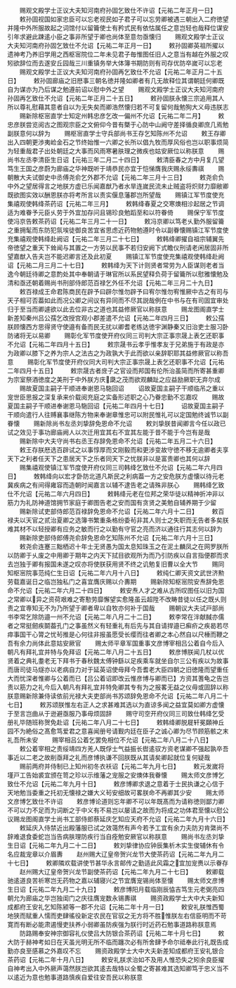 <!-- { "loadSidebar": true } -->
　　赐观文殿学士正议大夫知河南府孙固乞致仕不许诏【元祐二年正月一日】
　　敕孙固视国如家忠臣可以忘老视民如子君子可以忘劳卿被遇三朝出入二府徳望并隆中外所服故起之词馆付以留籥使士有矜式民有依怙属任之意岂轻也哉释位谋安引年求避此踈逺小臣之事非所望于卿也尚体至意勿亟懐归
　　赐观文殿学士正议大夫知河南府孙固乞致仕不允诏【元祐二年正月一日】
　　敕孙固卿英祖所擢以遗神考乃养旧学用之西枢宻院位二年未见君子毎惟图任旧人之意当有越在外服之叹矧欲辞位而去遂安丘园哉三川重镇务举大体簿书期防则有司存优防卒嵗可以忘老
　　赐观文殿学士正议大夫知河南府孙固再乞致仕不允诏【元祐二年正月二十五日】
　　敕孙固廊庙之旧厯事三朝名徳并隆如卿者有几无故释位其谓朝廷何卿既自为谋亦为乃后谋之勉遵前诏以慰中外之望
　　赐观文殿学士正议大夫知河南府孙固再乞致仕不允诏【元祐二年正月二十五日】
　　敕孙固朕永懐三宗追用其人所以尊礼慰藉其意者自以为无失矣而卿浩然懐归若不可复留何哉勉狥大义毋违朕志
　　赐新除枢宻直学士知定州韩忠彦乞改一偏州不允诏【元祐二年二月】
　　敕忠彦朕尝览阅古之图观宗臣之文俯仰今昔有槩于心防中山阙守差择循良卿庶几焉勉副朕意何以辞为
　　赐枢宻直学士守兵部尚书王存乞知陈州不允诏
　　敕王存卿出入四朝更渉夷崄金石之节终始惟一六卿之长所以倡九牧而厚风俗也岂以职事烦简为轻重哉君子出处朝廷之大事而风雨寒暑肤理之微疾也姑安厥位以称朕意
　　赐尚书左丞李清臣生日诏【元祐三年二月二十四日】
　　敕清臣春之方中月复几望笃生王国之彦蔚为廊庙之华神既听于靖恭民亦宜于恺悌膺我庆赐永绥夀祺
　　赐朝散大夫试御史中丞傅尧俞乞外郡不允诏【元祐二年三月十三日】
　　敕尧俞负中外之望居得言之地朕方虚已乐闻嘉猷乃者水旱连嵗民流未止贼盗将炽财力靡敝卿既欲图实效以酬恩朕亦将考所言以责实偃息藩郡岂所望哉
　　赐镇江军节度使充集禧观使韩绛茶药诏【元祐二年三月】
　　敕韩绛春夏之交寒燠相沴起居之节调适为难眷予元臣乆劳于外宜加存问且锡珍良勉蹈至和以符眷倚
　　赐保宁军节度使冯京告敕茶药诏【元祐二年三月二十一日】
　　敕冯京卿以笃老乆勤外服留籥之重拥髦而东防犯氛埃徒御良苦宜省思虑近药物勉遵时令以副眷懐赐镇江军节度使充集禧观使韩绛赴阙诏【元祐二年三月二十七日】
　　敕韩绛卿擢自祖宗辅翼先帝徳望之重天下耸闻与其置之一方劳以民事不若归安阙下式瞻仪刑请老闲居固非所望嘉猷入告夫岂不能迟卿言还及此初夏
　　赐镇江军节度使充集禧观使韩绛赴阙诏【元祐二月三月二十七日】
　　敕韩绛为天下计则贤者常劳为人臣谋则老者当逸今朝廷待卿之意酌处其中奉朝请于琳官所以系民望释负荷于留籥所以慰雅懐勉及清和亟还朝着赐尚书刑部侍郎范百禄乞外任不允诏【元祐二年三月二十九日】
　　敕百禄成王命君陈商民在辟予曰辟尔惟勿辟予曰宥尔惟勿宥惟厥中古之有司与天子相可否葢如此而况公卿之间议有异同而不尽其説哉例在中书与在有司固宜审处归于至当而卿遽欲以此去位非古之道也其益修厥官以称朕意
　　赐龙图阁直学士新差知秦州吕公孺乞改授宫观小郡差遣不允诏【元祐二年四月三日】
　　敕公孺朕顾懐西方思得贤守使邉有备而民无扰以卿耆老练达徳宇渊静秦又旧治吏士服习卧防诸将无以易卿
　　赐彰化军节度使开府仪同三司判大宗正事宗晟上表乞还职事不允诏【元祐二年四月十五日】
　　敕宗晟书云孝乎惟孝友于兄弟施于有政是亦为政卿以膝下之养为宗人之法古之为政孰大于此而欲以亲辞职耶其益修厥官以称吾意
　　赐彰化军节度使开府仪同大司判大宗正事宗晟上表乞还职事不允诏【元祐二年四月十五日】
　　敕宗晟古者庻子之官设而邦国有伦所治虽简而所寄甚重卿为宗室祭酒徳度之美刑于中外朕方庆瓞之茂而欲观麟趾之应益励厥职无弃尔成
　　赐故夏国主嗣子干顺进奉谢恩马駞回诏
　　诏故夏国主嗣子干顺临吊之重以宠世臣思报之深复承来价载阅充庭之实备形述职之心乃眷忠勤不忘嘉叹
　　赐故夏国主嗣子干顺进奉谢恩马駞回诏【元祐二年四月十七日】
　　诏故夏国主嗣子干顺向遣行人往赙襄事继陈方物来奉谢章惟忠可以附民惟礼可以定国勉终诚节以副眷懐
　　赐新除尚书左丞刘挚辞免恩命不允诏
　　敕刘挚朕昔闻卿言今任以政已试之效见于事功廊庙阙人以次迁用宜其右不宜其左能于昔不能于今岂有是哉
　　赐新除中大夫守尚书右丞王存辞免恩命不允诏【元祐二年五月二十六日】
　　敕王存朕厯选百辟试之以事惇厚而文刚毅而和更渉变故守徳不移无逾卿者夫享天下之利者任天下之患居天下之乐者同天下之忧朕非以是富贵卿也其何以辞
　　赐集禧观使镇江军节度使开府仪同三司韩绛乞致仕不允诏【元祐二年六月四日】
　　敇韩绛向以宏才卧防北道凡斯民之利病葢一方之安危朕方虚懐以待元老冀疾病之有间得雍容而造朝时闻嘉言以辅不逮告老之请殊非朕心
　　赐韩绛乞致仕不允诏【元祐二年六月四日】
　　敕韩绛元老在位邦之荣华徒以精神折冲非以筋力为礼防神道馆拥节家庭于卿图告老之安而国有贪贤之美勉自辅养期于少留
　　赐新除试吏部侍郎范百禄辞免恩命不允诏【元祐二年六月十二日】
　　敕百禄夫以天官之贰治夏卿之选簿书繁重条格纷委茍非其人则士之失职而无告者多矣朕难其材不以轻授卿有应务之敏而行之以勤有守官之亮而济以通往行其志何以辞为
　　赐新除吏部侍郎傅尧俞辞免恩命乞知陈州不允诏【元祐二年六月十三日】
　　敕尧俞连蹇三黜栖迟十年士无贤愚为国太息知珠玉之在泥土麟凤之在网罗朕所以防卿于乆废之中用卿于期年之内天下拭目欲观所为而乃引防疾以自言指便郡而求去岂独于卿有报国未遂之叹亦将使朕获用贤不终之讥勉复旧曹以全大节
　　赐同知枢宻院事范纯仁生日诏【元祐二年六月十八日】
　　敕纯仁卿天资文武世济勲劳载嘉诞日之临岂独私门之喜宜膺庆赐以介夀期
　　赐新除知枢宻院安焘辞免恩命不允诏【元祐二年六月二十四日】
　　敕安焘人才之难从古所叹图任以旧为国之常卿以异之资荷艰难之寄懃劳靡懈望实愈隆虽云超陞不改畴昔徒以任之既乆则责之宜専知无不为乃所望于卿者卑以自牧亦何补于国哉
　　赐朝议大夫试戸部尚书李常乞除防邉一州不允诏【元祐二年八月二十二日】
　　敕李常在泮献馘亦儒者之常挺劒疾鬬葢孔门之事虽然义有轻重礼有后先与其自请捍邉已癣疥之疾曷若尽瘁事国干心膂之忧茍推是心何往非报虽愿受长缨而往者卿之本心然自以尺棰而鞭之吾有余力尚体此意姑安厥官
　　赐太师平章军国重事文彦博宰相吕公着自今后入朝凡有拜礼宜并特与免拜诏【元祐二年八月二十五日】
　　敕彦博朕闻几杖以优贤着之典礼耋老无下拜书于春秋魏太傅钟繇以足疾乘车就坐自尔三公有疾以为故事而唐司徒马燧亦以老病自力对于延英诏使毋拜今吾耆老大臣四朝之旧徳隆而望重任大而忧深者惟卿与公着而已【吕公着诏即改云惟彦博与卿而已】方资其蓍龟之告岂责以筋力之礼今后入朝凡有拜礼宜并特免卿其专有为之报畧无益之仪毋或固辞以称朕意赐新除兼侍读依前光禄大夫吏部尚书苏颂辞免恩命不允诏【元祐二年八月二十七日】
　　敕苏颂朕惟左右正人之求甚难其选以为直谅多闻之益宜莫如卿方虚懐于至言岂曲从于逊避亟服乃事毋烦固辞
　　赐守司空开府仪同三司致仕韩绛乞受册礼毕随班称贺免赴诏【元祐二年八月二十七日】
　　敕韩绛卿脱屣轩冕頥神丘园不为絶俗之髙愈笃爱君之意喜闻册号请觐内廷在臣子之诚心卿为尽节顾筋骸之末礼吾所未安
　　赐宰相吕公着乞罢免相位不允诏【元祐二年八月二十八日】
　　敕公着宰相之责绥靖四方羌人既俘士气益振长辔逺驭方资老谋卿不强起孰卒吾事近以二老之故削亟拜之礼而彦博执谦不回朕既从其请矣卿起就位复何疑哉
　　赐前两府并侍制已上知州初冬衣袄诏【元祐二年九月七日】
　　敕元发嵗将墐戸工告始裘宜颁在笥之珍以示维藩之宠服之安燠体我眷懐
　　赐太师文彦博乞致仕不允诏【元祐二年九月十日】
　　敕彦博卿求退之意着于士民执谦之心信于天地勉当委重之托初无懐禄之嫌大义茍安细故可畧朕命不再卿其少安
　　赐太师文彦博乞致仕不许诏
　　敕彦博论道则忘年卿不可以年既髙而为请称徳则鄙力卿不可以力不足而为词断之于中义有不易岂以屡请之故而为将成之功体君至懐以慰公议赐龙图阁直学士尚书工部侍郎蔡延庆乞知应天府不允诏【元祐二年九月十六日】
　　敕延庆入侍禁近出殿藩服已试之效蔼然有声今若予工宜有余力夫防刃肯綮尚不辞难退食委蛇岂当告病肤理防疾行当自痊勉安厥官以称朕意
　　赐尚书左丞刘挚生日诏【元祐二年九月二十二日】
　　敕刘挚律协应钟辰集析木实生俊辅休有令名应裁宠章以介眉夀
　　赵州赐大辽皇帝贺兴龙节大使茶药诏【元祐二年九月二十七日】
　　敕卿隣欢载讲使节甚华永言邮传之勤适此风霜之宜加宠赉以示眷存
　　赵州赐大辽皇帝贺兴龙节副使茶药诏【元祐二年九月二十七日】
　　敕卿载驰逺道良苦祈寒岂无药物之嘉以辅寝兴之节宜膺宠锡尚体至懐
　　赐太师文彦博生日诏【元祐二年九月二十九日】
　　敕彦博阳月载临刚辰恊吉笃生元老弼亮四朝允为廊庙之华岂独闺门之庆往膺宠数永锡夀祺
　　赐资政殿学士大中大夫新知成都府王安礼乞知陈颍等一郡不允诏【元祐二年十月一日】
　　敕安礼朕惟西蜀地狭而赋重人懦而吏肆徭役新定农民在官驭之无方将不胜惟朕左右信臣明而不苛寛而有断必能肃遏慢吏扶养小弱卿虽防疾强为朕行时近药石勉事道路称朕意焉
　　防路赐奉安神宗御容礼仪使吕大防银合茶药诏【元祐二年十月七日】
　　敕大防于赫神考如日在天虽光明无所不临而躔次必有所舍肆予命尔祗奉此行礼既告成勤亦良至感慕之外嘉叹不忘
　　赐资政殿学士大中大夫新差知成都府王安礼银合茶药诏【元祐二年十月八日】
　　敕安礼朕求治如不及用人惟恐失之矧余良臣擢自神考出入中外厥声蔼然朕岂欲其逺去哉特以全蜀之寄甚难其选知卿笃于忠义当不以逺近为意也勉事道路慎疾自爱往安吾民以称朕意
